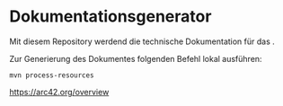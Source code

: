 # Dokumentationsgenerator
Mit diesem Repository werdend die technische Dokumentation für das <Name hier>.

Zur Generierung des Dokumentes folgenden Befehl lokal ausführen:

```
mvn process-resources
```

https://arc42.org/overview

